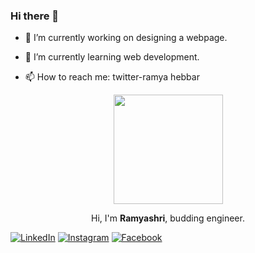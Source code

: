 ### Hi there 👋



- 🔭 I’m currently working on designing a webpage.
- 🌱 I’m currently learning web development.

- 📫 How to reach me: twitter-ramya hebbar
<div align="center">
<img src="" height="175px" width="175px"/>
</div>



<p align="center">Hi, I'm <strong>Ramyashri</strong>, budding engineer.</p>


 

<p align="center">
  
  <a href="https://www.linkedin.com/in/ramyashri-hebbar-b44973173/"><img src="https://img.shields.io/badge/LinkedIn-%230077B5.svg?&style=flat-square&logo=linkedin&logoColor=white" alt="LinkedIn"></a>
  <a href="https://www.instagram.com/ramyashri_hebbar"><img src="https://img.shields.io/badge/Instagram-%23E4405F.svg?&style=flat-square&logo=instagram&logoColor=white" alt="Instagram"></a>
  <a href="https://www.facebook.com/profile.php?id=100010154376824"><img src="https://img.shields.io/badge/Facebook-%231877F2.svg?&style=flat-square&logo=facebook&logoColor=white" alt="Facebook"></a>
</p>
    


